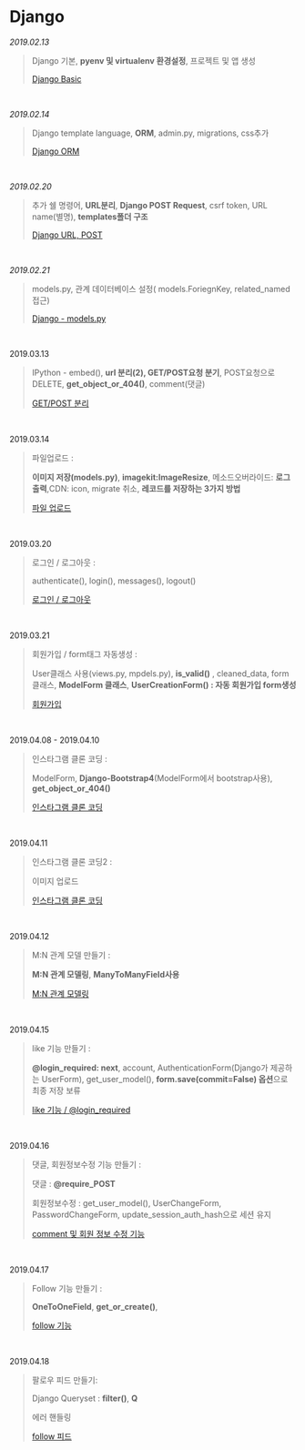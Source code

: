 # Django

*2019.02.13*

> Django 기본, **pyenv 및 virtualenv 환경설정**, 프로젝트 및 앱 생성
>
> [Django Basic](./2019-02-13-django.md)

<br>

*2019.02.14*

> Django template language, **ORM**, admin.py, migrations, css추가
>
> [Django ORM](./2019-02-14-django.md)

<br>

*2019.02.20*

>추가 쉘 명령어,  **URL분리**,  **Django POST Request**, csrf token, URL name(별명), **templates폴더 구조**
>
>[Django URL, POST](./2019-02-20-django.md)

<br>

*2019.02.21*

> models.py, 관계 데이터베이스 설정( models.ForiegnKey, related_named접근) 
>
> [Django - models.py](./2019-02-21-django.md)

<br>

2019.03.13

>IPython - embed(), **url 분리(2), GET/POST요청 분기**, POST요청으로 DELETE, **get_object_or_404()**, comment(댓글)
>
>[GET/POST 분리](./2019-03-13-django.md)

<br>

2019.03.14

>파일업로드 :
>
>**이미지 저장(models.py)**,  **imagekit:ImageResize**, 메소드오버라이드: **로그출력**,CDN: icon, migrate 취소, **레코드를 저장하는 3가지 방법**
>
>[파일 업로드](./2019-03-14-django.md)

<br>

2019.03.20

>로그인 / 로그아웃 :
>
>authenticate(), login(), messages(), logout()
>
>[로그인 / 로그아웃](./2019-03-20-django.md)

<br>

2019.03.21

>회원가입 / form태그 자동생성 :
>
>User클래스 사용(views.py, mpdels.py), **is_valid()** , cleaned_data, form 클래스, **ModelForm 클래스**, **UserCreationForm() : 자동 회원가입 form생성**
>
>[회원가입](./2019-03-21-django.md)

<br>

2019.04.08 - 2019.04.10

> 인스타그램 클론 코딩 :
>
> ModelForm, **Django-Bootstrap4**(ModelForm에서 bootstrap사용), **get_object_or_404()**
>
> [인스타그램 클론 코딩](./2019-04-08-django.md)

<br>

2019.04.11

> 인스타그램 클론 코딩2 :
>
> 이미지 업로드
>
> [인스타그램 클론 코딩](./2019-04-11-django.md)

<br>

2019.04.12

> M:N 관계 모델 만들기 :
>
> **M:N 관계 모델링**, **ManyToManyField사용**
>
> [M:N 관계 모델링](./2019-04-12-django.md)

<br>

2019.04.15

> like 기능 만들기 :
>
> **@login_required:  next**, account, AuthenticationForm(Django가 제공하는 UserForm), get_user_model(), **form.save(commit=False) 옵션**으로 최종 저장 보류
> 
> [like 기능 / @login_required](./2019-04-15-django.md)

<br>

2019.04.16

> 댓글, 회원정보수정 기능 만들기 :
>
> 댓글 : **@require_POST**
>
> 회원정보수정 : get_user_model(), UserChangeForm, PasswordChangeForm, update_session_auth_hash으로 세션 유지
>
> [comment 및  회원 정보 수정 기능](./2019-04-16-django.md)

<br>

2019.04.17

> Follow 기능 만들기 :
>
>  **OneToOneField**, **get_or_create()**, 
>
>  [ follow 기능](./2019-04-17-django.md)

<br>

2019.04.18

> 팔로우 피드 만들기:
>
> Django Queryset : **filter()**, **Q**
>
> 에러 핸들링
>
>  [ follow  피드](./2019-04-18-django.md)